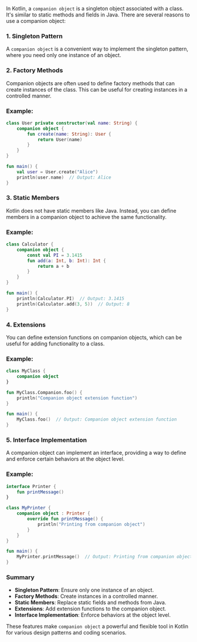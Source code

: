 In Kotlin, a `companion object` is a singleton object associated with a class. It's similar to static methods and fields in Java. There are several reasons to use a companion object:

### 1. Singleton Pattern

A `companion object` is a convenient way to implement the singleton pattern, where you need only one instance of an object.

### 2. Factory Methods

Companion objects are often used to define factory methods that can create instances of the class. This can be useful for creating instances in a controlled manner.

### Example:
```kotlin
class User private constructor(val name: String) {
    companion object {
        fun create(name: String): User {
            return User(name)
        }
    }
}

fun main() {
    val user = User.create("Alice")
    println(user.name)  // Output: Alice
}
```

### 3. Static Members

Kotlin does not have static members like Java. Instead, you can define members in a companion object to achieve the same functionality.

### Example:
```kotlin
class Calculator {
    companion object {
        const val PI = 3.1415
        fun add(a: Int, b: Int): Int {
            return a + b
        }
    }
}

fun main() {
    println(Calculator.PI)  // Output: 3.1415
    println(Calculator.add(3, 5))  // Output: 8
}
```

### 4. Extensions

You can define extension functions on companion objects, which can be useful for adding functionality to a class.

### Example:
```kotlin
class MyClass {
    companion object
}

fun MyClass.Companion.foo() {
    println("Companion object extension function")
}

fun main() {
    MyClass.foo()  // Output: Companion object extension function
}
```

### 5. Interface Implementation

A companion object can implement an interface, providing a way to define and enforce certain behaviors at the object level.

### Example:
```kotlin
interface Printer {
    fun printMessage()
}

class MyPrinter {
    companion object : Printer {
        override fun printMessage() {
            println("Printing from companion object")
        }
    }
}

fun main() {
    MyPrinter.printMessage()  // Output: Printing from companion object
}
```

### Summary

- **Singleton Pattern**: Ensure only one instance of an object.
- **Factory Methods**: Create instances in a controlled manner.
- **Static Members**: Replace static fields and methods from Java.
- **Extensions**: Add extension functions to the companion object.
- **Interface Implementation**: Enforce behaviors at the object level.

These features make `companion object` a powerful and flexible tool in Kotlin for various design patterns and coding scenarios.